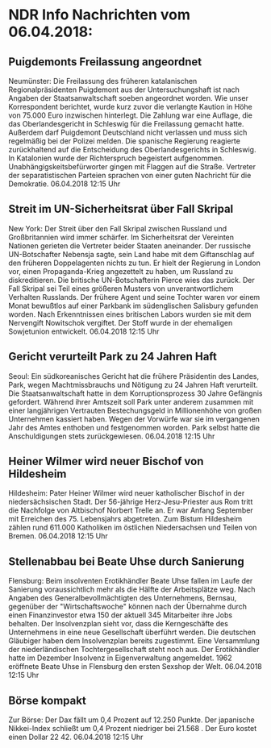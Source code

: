 # NDR Info Nachrichten vom 06.04.2018:


## Puigdemonts Freilassung angeordnet
Neumünster: Die Freilassung des früheren katalanischen Regionalpräsidenten Puigdemont aus der Untersuchungshaft ist nach Angaben der Staatsanwaltschaft soeben angeordnet worden. Wie unser Korrespondent berichtet, wurde kurz zuvor die verlangte Kaution in Höhe von 75.000 Euro inzwischen hinterlegt. Die Zahlung war eine Auflage, die das Oberlandesgericht in Schleswig für die Freilassung gemacht hatte. Außerdem darf Puigdemont Deutschland nicht verlassen und muss sich regelmäßig bei der Polizei melden. Die spanische Regierung reagierte zurückhaltend auf die Entscheidung des Oberlandesgerichts in Schleswig. In Katalonien wurde der Richterspruch begeistert aufgenommen. Unabhängigskeitsbefürworter gingen mit Flaggen auf die Straße. Vertreter der separatistischen Parteien sprachen von einer guten Nachricht für die Demokratie. 06.04.2018 12:15 Uhr 

## Streit im UN-Sicherheitsrat über Fall Skripal
New York:	Der Streit über den Fall Skripal zwischen Russland und Großbritannien wird immer schärfer. Im Sicherheitsrat der Vereinten Nationen gerieten die Vertreter beider Staaten aneinander. Der russische UN-Botschafter Nebensja sagte, sein Land habe mit dem Giftanschlag auf den früheren Doppelagenten nichts zu tun. Er hielt der Regierung in London vor, einen Propaganda-Krieg angezettelt zu haben, um Russland zu diskreditieren. Die britische UN-Botschafterin Pierce wies das zurück. Der Fall Skripal sei Teil eines größeren Musters von unverantwortlichem Verhalten Russlands. Der frühere Agent und seine Tochter waren vor einem Monat bewußtlos auf einer Parkbank im südenglischen Salisbury gefunden worden. Nach Erkenntnissen eines britischen Labors wurden sie mit dem Nervengift Nowitschok vergiftet. Der Stoff wurde in der ehemaligen Sowjetunion entwickelt. 06.04.2018 12:15 Uhr 

## Gericht verurteilt Park zu 24 Jahren Haft
Seoul: Ein südkoreanisches Gericht hat die frühere Präsidentin des Landes, Park, wegen Machtmissbrauchs und Nötigung zu 24 Jahren Haft verurteilt. Die Staatsanwaltschaft hatte in dem Korruptionsprozess 30 Jahre Gefängnis gefordert. Während ihrer Amtszeit soll Park unter anderem zusammen mit einer langjährigen Vertrauten Bestechungsgeld in Millionenhöhe von großen Unternehmen kassiert haben. Wegen der Vorwürfe war sie im vergangenen Jahr des Amtes enthoben und festgenommen worden. Park selbst hatte die Anschuldigungen stets zurückgewiesen. 06.04.2018 12:15 Uhr 

## Heiner Wilmer wird neuer Bischof von Hildesheim
Hildesheim:    Pater Heiner Wilmer wird neuer katholischer Bischof in der niedersächsischen Stadt. Der 56-jährige Herz-Jesu-Priester aus Rom tritt die Nachfolge von Altbischof Norbert Trelle an. Er war Anfang September mit Erreichen des 75. Lebensjahrs abgetreten. Zum Bistum Hildesheim zählen rund 611.000 Katholiken im östlichen Niedersachsen und Teilen von Bremen. 06.04.2018 12:15 Uhr 

## Stellenabbau bei Beate Uhse durch Sanierung
Flensburg:	Beim insolventen Erotikhändler Beate Uhse fallen im Laufe der Sanierung voraussichtlich mehr als die Hälfte der Arbeitsplätze weg. Nach Angaben des Generalbevollmächtigten des Unternehmens, Bernsau, gegenüber der "Wirtschaftswoche" können nach der Übernahme durch einen Finanzinvestor etwa 150 der aktuell 345 Mitarbeiter ihre Jobs behalten. Der Insolvenzplan sieht vor, dass die Kerngeschäfte des Unternehmens in eine neue Gesellschaft überführt werden. Die deutschen Gläubiger haben dem Insolvenzplan bereits zugestimmt. Eine Versammlung der niederländischen Tochtergesellschaft steht noch aus. Der Erotikhändler hatte im Dezember Insolvenz in Eigenverwaltung angemeldet. 1962 eröffnete Beate Uhse in Flensburg den ersten Sexshop der Welt. 06.04.2018 12:15 Uhr 

## Börse kompakt
Zur Börse: Der Dax fällt um 0,4 Prozent auf 12.250  Punkte. Der japanische Nikkei-Index schließt um 0,4 Prozent niedriger bei 21.568 . Der Euro kostet einen Dollar 22 42. 06.04.2018 12:15 Uhr 
